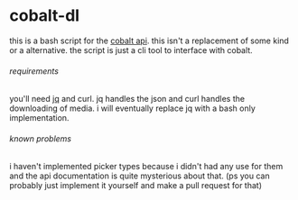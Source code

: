 # cobalt-dl
this is a bash script for the [cobalt api](https://github.com/wukko/cobalt).
this isn't a replacement of some kind or a alternative. the script is just a cli tool to interface with cobalt.
###### requirements
you'll need [jq](https://jqlang.github.io/jq/) and curl. jq handles the json and curl handles the downloading of media. i will eventually replace jq with a bash only implementation.
###### known problems
i haven't implemented picker types because i didn't had any use for them and the api documentation is quite mysterious about that. (ps you can probably just implement it yourself and make a pull request for that)
